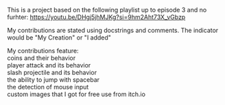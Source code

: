 This is a project based on the following playlist up to episode 3 and no furhter:
  https://youtu.be/DHgj5jhMJKg?si=9hm2Aht73X_vGbzp

My contributions are stated using docstrings and comments. The indicator would be "My Creation" or "I added"

My contributions feature:<br>
  coins and their behavior<br>
  player attack and its behavior<br>
  slash projectile and its behavior<br>
  the ability to jump with spacebar<br>
  the detection of mouse input<br>
  custom images that I got for free use from itch.io
